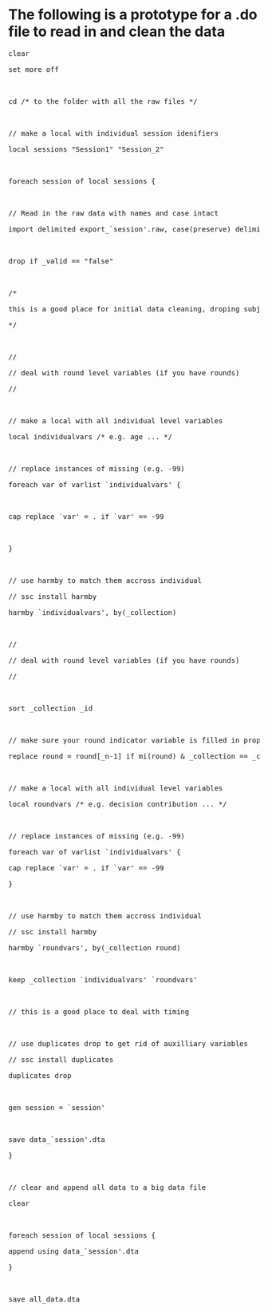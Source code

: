 # The following is a prototype for a .do file to read in and clean the data #

<pre>
clear<br>
set more off<br>
<br>
cd /* to the folder with all the raw files */<br>
<br>
// make a local with individual session idenifiers<br>
local sessions "Session1" "Session_2"<br>
<br>
foreach session of local sessions {<br>
<br>
// Read in the raw data with names and case intact<br>
import delimited export_`session'.raw, case(preserve) delimiters(";") clear<br>
<br>
drop if _valid == "false"<br>
<br>
/*<br>
this is a good place for initial data cleaning, droping subjects<br>
*/<br>
<br>
//<br>
// deal with round level variables (if you have rounds)<br>
//<br>
<br>
// make a local with all individual level variables<br>
local individualvars /* e.g. age ... */<br>
<br>
// replace instances of missing (e.g. -99)<br>
foreach var of varlist `individualvars' {<br>
<br>
cap replace `var' = . if `var' == -99<br>
<br>
}<br>
<br>
// use harmby to match them accross individual<br>
// ssc install harmby<br>
harmby `individualvars', by(_collection)<br>
<br>
//<br>
// deal with round level variables (if you have rounds)<br>
//<br>
<br>
sort _collection _id<br>
<br>
// make sure your round indicator variable is filled in properly<br>
replace round = round[_n-1] if mi(round) & _collection == _collection[_n-1]<br>
<br>
// make a local with all individual level variables<br>
local roundvars /* e.g. decision contribution ... */<br>
<br>
// replace instances of missing (e.g. -99)<br>
foreach var of varlist `individualvars' {<br>
cap replace `var' = . if `var' == -99<br>
}<br>
<br>
// use harmby to match them accross individual<br>
// ssc install harmby<br>
harmby `roundvars', by(_collection round)<br>
<br>
keep _collection `individualvars' `roundvars'<br>
<br>
// this is a good place to deal with timing<br>
<br>
// use duplicates drop to get rid of auxilliary variables<br>
// ssc install duplicates<br>
duplicates drop<br>
<br>
gen session = `session'<br>
<br>
save data_`session'.dta<br>
}<br>
<br>
// clear and append all data to a big data file<br>
clear<br>
<br>
foreach session of local sessions {<br>
append using data_`session'.dta<br>
}<br>
<br>
save all_data.dta<br>
</pre>